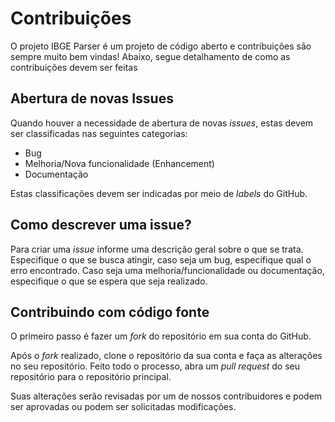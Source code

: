 # Contribuições

O projeto IBGE Parser é um projeto de código aberto e contribuições são sempre muito bem vindas!
Abaixo, segue detalhamento de como as contribuições devem ser feitas

## Abertura de novas Issues

Quando houver a necessidade de abertura de novas _issues_, estas devem ser classificadas nas seguintes categorias:

- Bug
- Melhoria/Nova funcionalidade (Enhancement)
- Documentação

Estas classificações devem ser indicadas por meio de _labels_ do GitHub.

## Como descrever uma issue?

Para criar uma _issue_ informe uma descrição geral sobre o que se trata. Especifique o que se busca atingir, caso seja um bug, especifique qual o erro encontrado. Caso seja uma melhoria/funcionalidade ou documentação, especifique o que se espera que seja realizado.

## Contribuindo com código fonte

O primeiro passo é fazer um _fork_ do repositório em sua conta do GitHub. 

Após o _fork_ realizado, clone o repositório da sua conta e faça as alterações no seu repositório. Feito todo o processo, abra um _pull request_ do seu repositório para o repositório principal.

Suas alterações serão revisadas por um de nossos contribuidores e podem ser aprovadas ou podem ser solicitadas modificações.